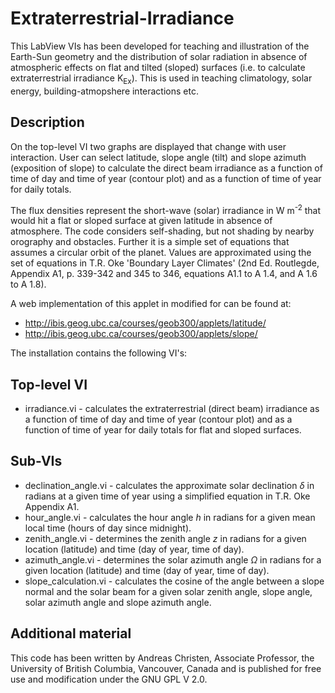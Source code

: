 Extraterrestrial-Irradiance
===========================

This LabView VIs has been developed for teaching and illustration of the Earth-Sun geometry and the distribution of solar radiation in absence of atmospheric effects on flat and tilted (sloped) surfaces (i.e. to calculate extraterrestrial irradiance K<sub>Ex</sub>). This is used in teaching climatology, solar energy, building-atmopshere interactions etc.

Description
--------------

On the top-level VI two graphs are displayed that change with user interaction. User can select latitude, slope angle (tilt) and slope azimuth (exposition of slope) to calculate the direct beam irradiance as a function of time of day and time of year (contour plot) and as a function of time of year for daily totals. 

The flux densities represent the short-wave (solar) irradiance in W m<sup>-2</sup> that would hit a flat or sloped surface at given latitude in absence of atmosphere. The code considers self-shading, but not shading by nearby orography and obstacles. Further it is a simple set of equations that assumes a circular orbit of the planet. Values are approximated using the  set of equations in T.R. Oke 'Boundary Layer Climates' (2nd Ed. Routlegde, Appendix A1, p. 339-342 and 345 to 346, equations A1.1 to A 1.4, and A 1.6 to A 1.8).

A web implementation of this applet in modified for can be found at:
* http://ibis.geog.ubc.ca/courses/geob300/applets/latitude/
* http://ibis.geog.ubc.ca/courses/geob300/applets/slope/

The installation contains the following VI's:

Top-level VI
--------------

* irradiance.vi - calculates the extraterrestrial (direct beam) irradiance as a function of time of day and time of year (contour plot) and as a function of time of year for daily totals for flat and sloped surfaces. 

Sub-VIs
--------------

* declination_angle.vi - calculates the approximate solar declination <i>&delta;</i> in radians at a given time of year using a simplified equation in T.R. Oke Appendix A1.
* hour_angle.vi - calculates the hour angle <i>h</i> in radians for a given mean local time (hours of day since midnight).
* zenith_angle.vi - determines the zenith angle <i>z</i> in radians for a given location (latitude) and time (day of year, time of day).
* azimuth_angle.vi - determines the solar azimuth angle <i>&Omega;</i> in radians for a given location (latitude) and time (day of year, time of day).
* slope_calculation.vi - calculates the cosine of the angle between a slope normal and the solar beam for a given solar zenith angle, slope angle, solar azimuth angle and slope azimuth angle.

Additional material
--------------

This code has been written by Andreas Christen, Associate Professor, the University of British Columbia, Vancouver, Canada and is published for free use and modification under the GNU GPL V 2.0.
